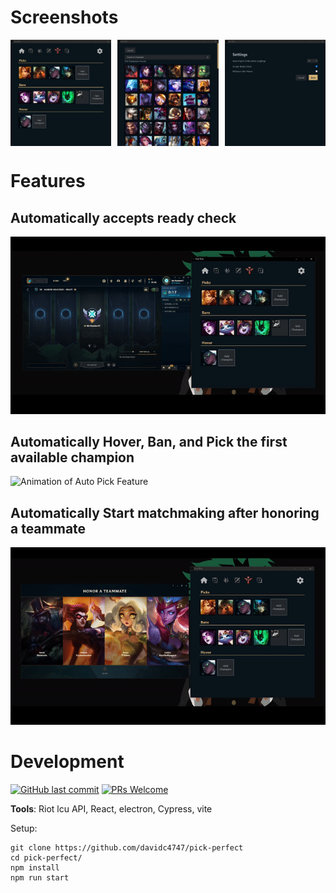 # Screenshots

<div style="display: flex; justify-content: space-between">
    <img src="./readme/view.png" width="32%" />
    <img src="./readme/select.png" width="32%"  />
    <img src="./readme/settings.png"" width="32%"  />
</div>

# Features

## Automatically accepts ready check

![Auto Accept animation](readme/auto-accept.gif)

## Automatically Hover, Ban, and Pick the first available champion

![Animation of Auto Pick Feature](readme/auto-pick.gif)

## Automatically Start matchmaking after honoring a teammate

![Animation of Auto Queue Feature](readme/rematch.gif)

# Development

[![GitHub last commit](https://img.shields.io/github/last-commit/davidc4747/pick-perfect.svg)](https://github.com/davidc4747/pick-perfect) [![PRs Welcome](https://img.shields.io/badge/PRs-welcome-brightgreen.svg)](https://github.com/davidc4747/pick-perfect/pulls)

**Tools**: Riot lcu API, React, electron, Cypress, vite

Setup:

```shell
git clone https://github.com/davidc4747/pick-perfect
cd pick-perfect/
npm install
npm run start
```
